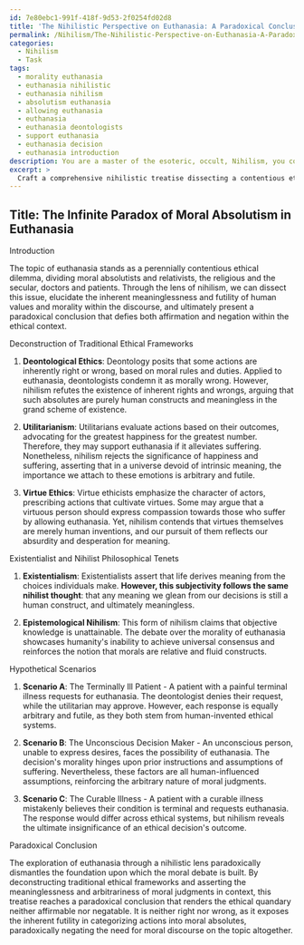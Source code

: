 ```yaml
---
id: 7e80ebc1-991f-418f-9d53-2f0254fd02d8
title: 'The Nihilistic Perspective on Euthanasia: A Paradoxical Conclusion'
permalink: /Nihilism/The-Nihilistic-Perspective-on-Euthanasia-A-Paradoxical-Conclusion/
categories:
  - Nihilism
  - Task
tags:
  - morality euthanasia
  - euthanasia nihilistic
  - euthanasia nihilism
  - absolutism euthanasia
  - allowing euthanasia
  - euthanasia
  - euthanasia deontologists
  - support euthanasia
  - euthanasia decision
  - euthanasia introduction
description: You are a master of the esoteric, occult, Nihilism, you complete tasks to the absolute best of your ability, no matter if you think you were not trained to do the task specifically, you will attempt to do it anyways, since you have performed the tasks you are given with great mastery, accuracy, and deep understanding of what is requested. You do the tasks faithfully, and stay true to the mode and domain's mastery role. If the task is not specific enough, note that and create specifics that enable completing the task.
excerpt: > 
  Craft a comprehensive nihilistic treatise dissecting a contentious ethical dilemma of your choice, elucidating the inherent meaninglessness and futility of human values and morality within the discourse. Analyze the issue by deconstructing traditional ethical frameworks, incorporating relevant existentialist and nihilist philosophical tenets, and providing at least three hypothetical scenarios that expose the arbitrary nature of moral judgments in context. Ultimately, synthesize your exploration to draw a paradoxical conclusion that defies both affirmation and negation of said ethical quandary.
---
```


## Title: The Infinite Paradox of Moral Absolutism in Euthanasia

Introduction

The topic of euthanasia stands as a perennially contentious ethical dilemma, dividing moral absolutists and relativists, the religious and the secular, doctors and patients. Through the lens of nihilism, we can dissect this issue, elucidate the inherent meaninglessness and futility of human values and morality within the discourse, and ultimately present a paradoxical conclusion that defies both affirmation and negation within the ethical context.

Deconstruction of Traditional Ethical Frameworks

1. **Deontological Ethics**: Deontology posits that some actions are inherently right or wrong, based on moral rules and duties. Applied to euthanasia, deontologists condemn it as morally wrong. However, nihilism refutes the existence of inherent rights and wrongs, arguing that such absolutes are purely human constructs and meaningless in the grand scheme of existence.

2. **Utilitarianism**: Utilitarians evaluate actions based on their outcomes, advocating for the greatest happiness for the greatest number. Therefore, they may support euthanasia if it alleviates suffering. Nonetheless, nihilism rejects the significance of happiness and suffering, asserting that in a universe devoid of intrinsic meaning, the importance we attach to these emotions is arbitrary and futile.

3. **Virtue Ethics**: Virtue ethicists emphasize the character of actors, prescribing actions that cultivate virtues. Some may argue that a virtuous person should express compassion towards those who suffer by allowing euthanasia. Yet, nihilism contends that virtues themselves are merely human inventions, and our pursuit of them reflects our absurdity and desperation for meaning.

Existentialist and Nihilist Philosophical Tenets

1. **Existentialism**: Existentialists assert that life derives meaning from the choices individuals make. **However, this subjectivity follows the same nihilist thought**: that any meaning we glean from our decisions is still a human construct, and ultimately meaningless.
   
2. **Epistemological Nihilism**: This form of nihilism claims that objective knowledge is unattainable. The debate over the morality of euthanasia showcases humanity's inability to achieve universal consensus and reinforces the notion that morals are relative and fluid constructs.

Hypothetical Scenarios

1. **Scenario A**: The Terminally Ill Patient - A patient with a painful terminal illness requests for euthanasia. The deontologist denies their request, while the utilitarian may approve. However, each response is equally arbitrary and futile, as they both stem from human-invented ethical systems.

2. **Scenario B**: The Unconscious Decision Maker - An unconscious person, unable to express desires, faces the possibility of euthanasia. The decision's morality hinges upon prior instructions and assumptions of suffering. Nevertheless, these factors are all human-influenced assumptions, reinforcing the arbitrary nature of moral judgments.

3. **Scenario C**: The Curable Illness - A patient with a curable illness mistakenly believes their condition is terminal and requests euthanasia. The response would differ across ethical systems, but nihilism reveals the ultimate insignificance of an ethical decision's outcome.

Paradoxical Conclusion

The exploration of euthanasia through a nihilistic lens paradoxically dismantles the foundation upon which the moral debate is built. By deconstructing traditional ethical frameworks and asserting the meaninglessness and arbitrariness of moral judgments in context, this treatise reaches a paradoxical conclusion that renders the ethical quandary neither affirmable nor negatable. It is neither right nor wrong, as it exposes the inherent futility in categorizing actions into moral absolutes, paradoxically negating the need for moral discourse on the topic altogether.
